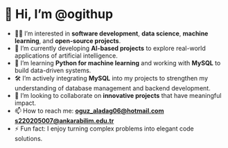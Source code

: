 # 👋 Hi, I’m @ogithup

- 👨‍💻 I’m interested in **software development**, **data science**, **machine learning**, and **open-source projects**.
- 🤖 I’m currently developing **AI-based projects** to explore real-world applications of artificial intelligence.
- 🌱 I’m learning **Python for machine learning** and working with **MySQL** to build data-driven systems.
- 🛠️ I’m actively integrating **MySQL** into my projects to strengthen my understanding of database management and backend development.
- 🤝 I’m looking to collaborate on **innovative projects** that have meaningful impact.
- 📫 How to reach me: **oguz_aladag06@hotmail.com**  **s220205007@ankarabilim.edu.tr**
- ⚡ Fun fact: I enjoy turning complex problems into elegant code solutions.

